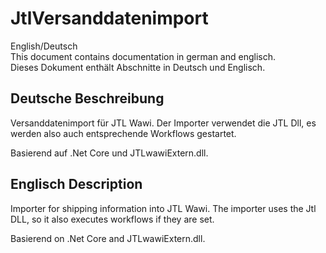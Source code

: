 # JtlVersanddatenimport

English/Deutsch<br />
This document contains documentation in german and englisch.<br />
Dieses Dokument enthält Abschnitte in Deutsch und Englisch.

## Deutsche Beschreibung

Versanddatenimport für JTL Wawi. Der Importer verwendet die JTL Dll, es werden also auch entsprechende Workflows gestartet.

Basierend auf .Net Core und JTLwawiExtern.dll.


## Englisch Description

Importer for shipping information into JTL Wawi. The importer uses the Jtl DLL, so it also executes workflows if they are set.

Basierend on .Net Core and JTLwawiExtern.dll.
